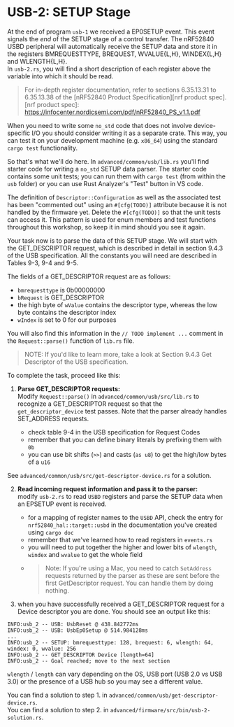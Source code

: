 # USB-2: SETUP Stage

At the end of program `usb-1` we received a EP0SETUP event. This event signals the *end* of the SETUP stage of a control transfer.  The nRF52840 USBD peripheral will automatically receive the SETUP data and store it in the registers BMREQUESTTYPE, BREQUEST, WVALUE{L,H}, WINDEX{L,H} and WLENGTH{L,H}.  
In `usb-2.rs`, you will find a short description of each register above the variable into which it should be read.

> For in-depth register documentation, refer to sections 6.35.13.31 to 6.35.13.38 of the [nRF52840 Product Specification][nrf product spec].
[nrf product spec]: https://infocenter.nordicsemi.com/pdf/nRF52840_PS_v1.1.pdf

When you need to write some `no_std` code that does not involve device-specific I/O you should consider writing it as a separate crate. This way, you can test it on your development machine (e.g. `x86_64`) using the standard `cargo test` functionality.

So that's what we'll do here. In `advanced/common/usb/lib.rs` you'll find starter code for writing a `no_std` SETUP data parser. The starter code contains some unit tests; you can run them with `cargo test` (from within the `usb` folder) or you can use Rust Analyzer's "Test" button in VS code.

The definition of `Descriptor::Configuration` as well as the associated test has been "commented out" using an `#[cfg(TODO)]` attribute because it is not handled by the firmware yet. Delete the `#[cfg(TODO)]` so that the unit tests can access it. This pattern is used for enum members and test functions throughout this workshop, so keep it in mind should you see it again.

Your task now is to parse the data of this SETUP stage. We will start with the GET_DESCRIPTOR request, which is described in detail in section 9.4.3 of the USB specification. All the constants you will need are described in Tables 9-3, 9-4 and 9-5.

The fields of a GET_DESCRIPTOR request are as follows:
- `bmrequesttype` is 0b00000000
- `bRequest` is GET_DESCRIPTOR
- the high byte of `wValue` contains the descriptor type, whereas the low byte contains the descriptor index
- `wIndex` is set to 0 for our purposes

You will also find this information in the `// TODO implement ...` comment in the `Request::parse()` function of `lib.rs` file.
 > NOTE: If you'd like to learn more, take a look at Section 9.4.3 Get Descriptor of the USB specification.

To complete the task, proceed like this:

1. **Parse GET_DESCRIPTOR requests:**  
Modify `Request::parse()` in `advanced/common/usb/src/lib.rs` to recognize a GET_DESCRIPTOR request so that the `get_descriptor_device` test passes. Note that the parser already handles SET_ADDRESS requests.

    - check table 9-4 in the USB specification for Request Codes
    - remember that you can define binary literals by prefixing them with `0b`
    - you can use bit shifts (`>>`) and casts (`as u8`) to get the high/low bytes of a `u16`

See `advanced/common/usb/src/get-descriptor-device.rs` for a solution.

2. **Read incoming request information and pass it to the parser:**  
modify `usb-2.rs` to read `USBD` registers and parse the SETUP data when an EPSETUP event is received.
    - for a mapping of register names to the `USBD` API, check the entry for `nrf52840_hal::target::usbd` in the documentation you've created using `cargo doc`
    - remember that we've learned how to read registers in `events.rs`
    - you will need to put together the higher and lower bits of `wlength`, `windex` and `wvalue` to get the whole field
    - > Note: If you're using a Mac, you need to catch `SetAddress` requests returned by the parser as these are sent before the first GetDescriptor request. You can handle them by doing nothing.

3. when you have successfully received a GET_DESCRIPTOR request for a Device descriptor you are done. You should see an output like this:

``` console
INFO:usb_2 -- USB: UsbReset @ 438.842772ms
INFO:usb_2 -- USB: UsbEp0Setup @ 514.984128ms
...
INFO:usb_2 -- SETUP: bmrequesttype: 128, brequest: 6, wlength: 64, windex: 0, wvalue: 256
INFO:usb_2 -- GET_DESCRIPTOR Device [length=64]
INFO:usb_2 -- Goal reached; move to the next section
```

`wlength` / `length` can vary depending on the OS, USB port (USB 2.0 vs USB 3.0) or the presence of a USB hub so you may see a different value.

You can find a solution to step 1. in `advanced/common/usb/get-descriptor-device.rs`.  
You can find a solution to step 2. in `advanced/firmware/src/bin/usb-2-solution.rs`.

